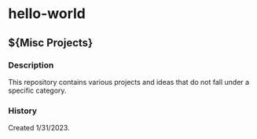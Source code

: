 # hello-world
## ${Misc Projects}

### Description
This repository contains various projects and ideas that do not fall under a specific category.

### History
Created 1/31/2023.
